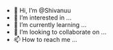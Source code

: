 - 👋 Hi, I’m @Shivanuu
- 👀 I’m interested in ...
- 🌱 I’m currently learning ...
- 💞️ I’m looking to collaborate on ...
- 📫 How to reach me ...

<!---
Shivanuu/Shivanuu is a ✨ special ✨ repository because its `README.md` (this file) appears on your GitHub profile.
You can click the Preview link to take a look at your changes.
--->
